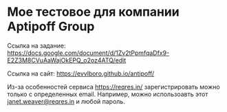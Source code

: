 # Мое тестовое для компании Aptipoff Group

Ссылка на задание: https://docs.google.com/document/d/1Zv2tPpmfqaDfx9-E2Z3M8CVuAaWajOkEPQ_o2oz4ATQ/edit

Ссылка на сайт: https://evvlboro.github.io/antipoff/

Из-за особенностей сервиса https://reqres.in/ зарегистрировать можно только с определенных email. Например, можно использоавть этот janet.weaver@reqres.in и любой пароль.
